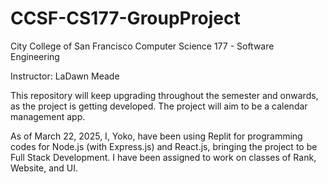 # CCSF-CS177-GroupProject
City College of San Francisco Computer Science 177 - Software Engineering

Instructor: LaDawn Meade

This repository will keep upgrading throughout the semester and onwards, as the project is getting developed. The project will aim to be a calendar management app.

As of March 22, 2025, I, Yoko, have been using Replit for programming codes for Node.js (with Express.js) and React.js, bringing the project to be Full Stack Development. I have been assigned to work on classes of Rank, Website, and UI.

